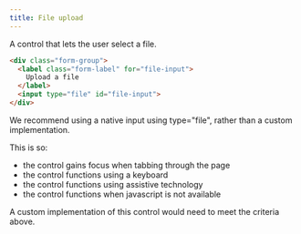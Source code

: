 ```yaml
---
title: File upload
---
```


A control that lets the user select a file.

```html
<div class="form-group">
  <label class="form-label" for="file-input">
    Upload a file
  </label>
  <input type="file" id="file-input">
</div>
```

We recommend using a native input using type="file", rather than a custom implementation.

This is so:
* the control gains focus when tabbing through the page
* the control functions using a keyboard
* the control functions using assistive technology
* the control functions when javascript is not available

A custom implementation of this control would need to meet the criteria above.

